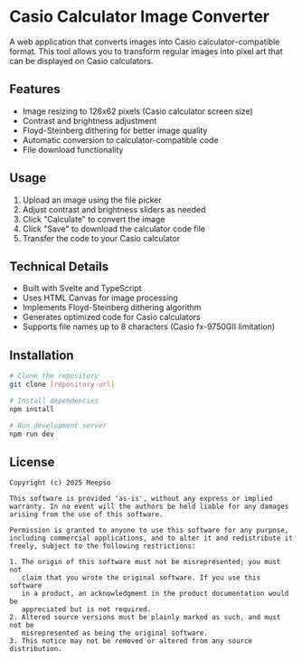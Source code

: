 # Casio Calculator Image Converter

A web application that converts images into Casio calculator-compatible format. This tool allows you to transform regular images into pixel art that can be displayed on Casio calculators.

## Features

- Image resizing to 126x62 pixels (Casio calculator screen size)
- Contrast and brightness adjustment
- Floyd-Steinberg dithering for better image quality
- Automatic conversion to calculator-compatible code
- File download functionality

## Usage

1. Upload an image using the file picker
2. Adjust contrast and brightness sliders as needed
3. Click "Calculate" to convert the image
4. Click "Save" to download the calculator code file
5. Transfer the code to your Casio calculator

## Technical Details

- Built with Svelte and TypeScript
- Uses HTML Canvas for image processing
- Implements Floyd-Steinberg dithering algorithm
- Generates optimized code for Casio calculators
- Supports file names up to 8 characters (Casio fx-9750GII limitation)

## Installation

```bash
# Clone the repository
git clone [repository-url]

# Install dependencies
npm install

# Run development server
npm run dev
```

## License
```
Copyright (c) 2025 Meepso

This software is provided 'as-is', without any express or implied
warranty. In no event will the authors be held liable for any damages
arising from the use of this software.

Permission is granted to anyone to use this software for any purpose,
including commercial applications, and to alter it and redistribute it
freely, subject to the following restrictions:

1. The origin of this software must not be misrepresented; you must not
   claim that you wrote the original software. If you use this software
   in a product, an acknowledgment in the product documentation would be
   appreciated but is not required.
2. Altered source versions must be plainly marked as such, and must not be
   misrepresented as being the original software.
3. This notice may not be removed or altered from any source distribution.
```
